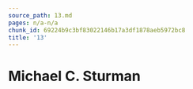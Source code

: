 ```yaml
---
source_path: 13.md
pages: n/a-n/a
chunk_id: 69224b9c3bf83022146b17a3df1878aeb5972bc8
title: '13'
---
```

# Michael C. Sturman

